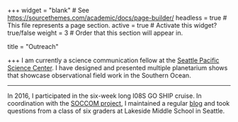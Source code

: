 +++
widget = "blank"  # See https://sourcethemes.com/academic/docs/page-builder/
headless = true  # This file represents a page section.
active = true  # Activate this widget? true/false
weight = 3  # Order that this section will appear in.

title = "Outreach"

+++
I am currently a science communication fellow at the [Seattle Pacific Science Center](https://www.pacificsciencecenter.org/planetarium/). I have designed and presented multiple planetarium shows that showcase observational field work in the Southern Ocean. 

---
<!--![](/img/lakeside.jpg#floatright)-->

In 2016, I participated in the six-week long I08S GO SHIP cruise. In coordination with the [SOCCOM project](https://soccom.princeton.edu/), I maintained a regular [blog](http://floatdispenser.blogspot.com/2016/03/a-day-in-life-of-ctd-watch-part-33.html) and took questions from a class of six graders at Lakeside Middle School in Seattle. 


